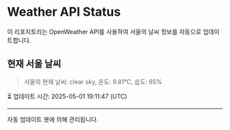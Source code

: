 
# Weather API Status

이 리포지토리는 OpenWeather API를 사용하여 서울의 날씨 정보를 자동으로 업데이트합니다.

## 현재 서울 날씨
> 서울의 현재 날씨: clear sky, 온도: 9.81°C, 습도: 65%

⏳ 업데이트 시간: 2025-05-01 19:11:47 (UTC)

---
자동 업데이트 봇에 의해 관리됩니다.
